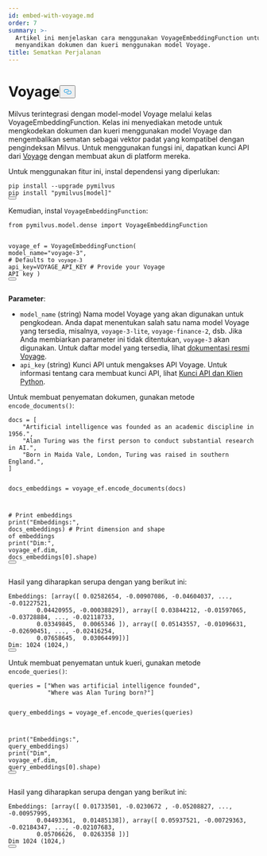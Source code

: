 ```yaml
---
id: embed-with-voyage.md
order: 7
summary: >-
  Artikel ini menjelaskan cara menggunakan VoyageEmbeddingFunction untuk
  menyandikan dokumen dan kueri menggunakan model Voyage.
title: Sematkan Perjalanan
---
```

<h1 id="Voyage" class="common-anchor-header">Voyage<button data-href="#Voyage" class="anchor-icon" translate="no">
      <svg translate="no"
        aria-hidden="true"
        focusable="false"
        height="20"
        version="1.1"
        viewBox="0 0 16 16"
        width="16"
      >
        <path
          fill="#0092E4"
          fill-rule="evenodd"
          d="M4 9h1v1H4c-1.5 0-3-1.69-3-3.5S2.55 3 4 3h4c1.45 0 3 1.69 3 3.5 0 1.41-.91 2.72-2 3.25V8.59c.58-.45 1-1.27 1-2.09C10 5.22 8.98 4 8 4H4c-.98 0-2 1.22-2 2.5S3 9 4 9zm9-3h-1v1h1c1 0 2 1.22 2 2.5S13.98 12 13 12H9c-.98 0-2-1.22-2-2.5 0-.83.42-1.64 1-2.09V6.25c-1.09.53-2 1.84-2 3.25C6 11.31 7.55 13 9 13h4c1.45 0 3-1.69 3-3.5S14.5 6 13 6z"
        ></path>
      </svg>
    </button></h1><p>Milvus terintegrasi dengan model-model Voyage melalui kelas VoyageEmbeddingFunction. Kelas ini menyediakan metode untuk mengkodekan dokumen dan kueri menggunakan model Voyage dan mengembalikan sematan sebagai vektor padat yang kompatibel dengan pengindeksan Milvus. Untuk menggunakan fungsi ini, dapatkan kunci API dari <a href="https://docs.voyageai.com/docs/api-key-and-installation">Voyage</a> dengan membuat akun di platform mereka.</p>
<p>Untuk menggunakan fitur ini, instal dependensi yang diperlukan:</p>
<pre><code translate="no" class="language-bash">pip install --upgrade pymilvus
pip install <span class="hljs-string">&quot;pymilvus[model]&quot;</span>
<button class="copy-code-btn"></button></code></pre>
<p>Kemudian, instal <code translate="no">VoyageEmbeddingFunction</code>:</p>
<pre><code translate="no" class="language-python"><span class="hljs-keyword">from</span> pymilvus.model.dense <span class="hljs-keyword">import</span> VoyageEmbeddingFunction

voyage_ef = VoyageEmbeddingFunction(
    model_name=<span class="hljs-string">&quot;voyage-3&quot;</span>, <span class="hljs-comment"># Defaults to `voyage-3`</span>
    api_key=VOYAGE_API_KEY <span class="hljs-comment"># Provide your Voyage API key</span>
)
<button class="copy-code-btn"></button></code></pre>
<p><strong>Parameter</strong>:</p>
<ul>
<li><code translate="no">model_name</code> (string) Nama model Voyage yang akan digunakan untuk pengkodean. Anda dapat menentukan salah satu nama model Voyage yang tersedia, misalnya, <code translate="no">voyage-3-lite</code>, <code translate="no">voyage-finance-2</code>, dsb. Jika Anda membiarkan parameter ini tidak ditentukan, <code translate="no">voyage-3</code> akan digunakan. Untuk daftar model yang tersedia, lihat <a href="https://docs.voyageai.com/docs/embeddings">dokumentasi resmi Voyage</a>.</li>
<li><code translate="no">api_key</code> (string) Kunci API untuk mengakses API Voyage. Untuk informasi tentang cara membuat kunci API, lihat <a href="https://docs.voyageai.com/docs/api-key-and-installation">Kunci API dan Klien Python</a>.</li>
</ul>
<p>Untuk membuat penyematan dokumen, gunakan metode <code translate="no">encode_documents()</code>:</p>
<pre><code translate="no" class="language-python">docs = [
    <span class="hljs-string">&quot;Artificial intelligence was founded as an academic discipline in 1956.&quot;</span>,
    <span class="hljs-string">&quot;Alan Turing was the first person to conduct substantial research in AI.&quot;</span>,
    <span class="hljs-string">&quot;Born in Maida Vale, London, Turing was raised in southern England.&quot;</span>,
]

docs_embeddings = voyage_ef.encode_documents(docs)

<span class="hljs-comment"># Print embeddings</span>
<span class="hljs-built_in">print</span>(<span class="hljs-string">&quot;Embeddings:&quot;</span>, docs_embeddings)
<span class="hljs-comment"># Print dimension and shape of embeddings</span>
<span class="hljs-built_in">print</span>(<span class="hljs-string">&quot;Dim:&quot;</span>, voyage_ef.dim, docs_embeddings[<span class="hljs-number">0</span>].shape)
<button class="copy-code-btn"></button></code></pre>
<p>Hasil yang diharapkan serupa dengan yang berikut ini:</p>
<pre><code translate="no" class="language-python">Embeddings: [array([ <span class="hljs-number">0.02582654</span>, -<span class="hljs-number">0.00907086</span>, -<span class="hljs-number">0.04604037</span>, ..., -<span class="hljs-number">0.01227521</span>,
        <span class="hljs-number">0.04420955</span>, -<span class="hljs-number">0.00038829</span>]), array([ <span class="hljs-number">0.03844212</span>, -<span class="hljs-number">0.01597065</span>, -<span class="hljs-number">0.03728884</span>, ..., -<span class="hljs-number">0.02118733</span>,
        <span class="hljs-number">0.03349845</span>,  <span class="hljs-number">0.0065346</span> ]), array([ <span class="hljs-number">0.05143557</span>, -<span class="hljs-number">0.01096631</span>, -<span class="hljs-number">0.02690451</span>, ..., -<span class="hljs-number">0.02416254</span>,
        <span class="hljs-number">0.07658645</span>,  <span class="hljs-number">0.03064499</span>])]
Dim: <span class="hljs-number">1024</span> (<span class="hljs-number">1024</span>,)
<button class="copy-code-btn"></button></code></pre>
<p>Untuk membuat penyematan untuk kueri, gunakan metode <code translate="no">encode_queries()</code>:</p>
<pre><code translate="no" class="language-python">queries = [<span class="hljs-string">&quot;When was artificial intelligence founded&quot;</span>, 
           <span class="hljs-string">&quot;Where was Alan Turing born?&quot;</span>]

query_embeddings = voyage_ef.encode_queries(queries)

<span class="hljs-built_in">print</span>(<span class="hljs-string">&quot;Embeddings:&quot;</span>, query_embeddings)
<span class="hljs-built_in">print</span>(<span class="hljs-string">&quot;Dim&quot;</span>, voyage_ef.dim, query_embeddings[<span class="hljs-number">0</span>].shape)
<button class="copy-code-btn"></button></code></pre>
<p>Hasil yang diharapkan serupa dengan yang berikut ini:</p>
<pre><code translate="no" class="language-python">Embeddings: [array([ <span class="hljs-number">0.01733501</span>, -<span class="hljs-number">0.0230672</span> , -<span class="hljs-number">0.05208827</span>, ..., -<span class="hljs-number">0.00957995</span>,
        <span class="hljs-number">0.04493361</span>,  <span class="hljs-number">0.01485138</span>]), array([ <span class="hljs-number">0.05937521</span>, -<span class="hljs-number">0.00729363</span>, -<span class="hljs-number">0.02184347</span>, ..., -<span class="hljs-number">0.02107683</span>,
        <span class="hljs-number">0.05706626</span>,  <span class="hljs-number">0.0263358</span> ])]
Dim <span class="hljs-number">1024</span> (<span class="hljs-number">1024</span>,)
<button class="copy-code-btn"></button></code></pre>
